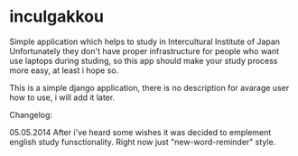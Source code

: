 inculgakkou
=========

Simple application which helps to study in Intercultural Institute of Japan    
Unfortunately they don't have proper infrastructure for people who want  use laptops during studing, so this app should make your study process more easy, at least i hope so.


This is a simple django application, there is no description for avarage user how to use, i will add it later.


Changelog:

05.05.2014
After i've heard some wishes it was decided to emplement english study funsctionality.
Right now just "new-word-reminder" style.
